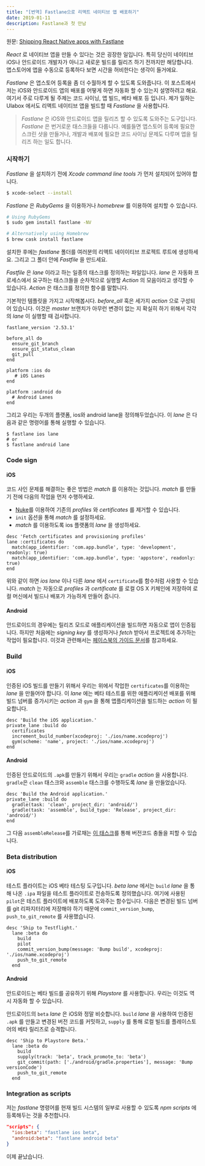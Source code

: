 ```yaml
---
title: "[번역] Fastlane으로 리액트 네이티브 앱 배포하기"
date: 2019-01-11
description: Fastlane과 첫 만남
---
```


원문: [Shipping React Native apps with Fastlane
](https://carloscuesta.me/blog/shipping-react-native-apps-with-fastlane/)

_React_ 로 네이티브 앱을 만들 수 있다는 것은 굉장한 일입니다. 특히 당신이 네이티브 iOS나 안드로이드 개발자가 아니고 새로운 빌드를 릴리즈 하기 전까지만 해당합니다. 앱스토어에 앱을 수동으로 등록하다 보면 시간을 허비한다는 생각이 들거에요.

_Fastlane_ 은 앱스토어 등록을 좀 더 수월하게 할 수 있도록 도와줍니다. 이 포스트에서 저는 iOS와 안드로이드 앱의 배포를 어떻게 하면 자동화 할 수 있는지 설명하려고 해요. 여기서 주로 다루게 될 주제는 코드 사이닝, 앱 빌드, 베타 배포 등 입니다. 제가 일하는 Ulabox 에서도 리액트 네이티브 앱을 빌드할 때 _Fastlane_ 을 사용합니다.

> _Fastlane_ 은 iOS와 안드로이드 앱을 릴리즈 할 수 있도록 도와주는 도구입니다. _Fastlane_ 은 번거로운 태스크들을 다룹니다. 예를들면 앱스토어 등록에 필요한 스크린 샷을 만들거나, 개발과 배포에 필요한 코드 사이닝 문제도 다루며 앱을 릴리즈 하는 일도 합니다. 

### 시작하기

_Fastlane_ 을 설치하기 전에 _Xcode command line tools_ 가 먼저 설치되어 있어야 합니다.

```bash
$ xcode-select --install
```

_Fastlane_ 은 _RubyGems_ 을 이용하거나 _homebrew_ 를 이용하여 설치할 수 있습니다. 

```bash
# Using RubyGems
$ sudo gem install fastlane -NV

# Alternatively using Homebrew
$ brew cask install fastlane
```

설치한 후에는 _fastlane_ 폴더를 여러분의 리액트 네이이티브 프로젝트 루트에 생성하세요. 그리고 그 폴더 안에 _Fastfile_ 을 만드세요. 

_Fastfile_ 은 _lane_ 이라고 하는 일종의 태스크를 정의하는 파일입니다. _lane_ 은 자동화 프로세스에서 요구하는 태스크들을 순차적으로 실행할 _Action_ 의 모음이라고 생각할 수 있습니다. _Action_ 은 태스크를 정의한 함수를 말합니다. 

기본적인 템플릿을 가지고 시작해봅시다. _before_all_ 훅은 세가지 _action_ 으로 구성되어 있습니다. 이것은 _master_ 브랜치가 아무런 변경이 없는 지 확실히 하기 위해서 각각의 _lane_ 이 실행할 때 검사합니다. 

```
fastlane_version '2.53.1'

before_all do
  ensure_git_branch
  ensure_git_status_clean
  git_pull
end

platform :ios do
   # iOS Lanes
end

platform :android do
  # Android Lanes
end
```

그리고 우리는 두개의 플랫폼, ios와 android lane을 정의해두었습니다. 이 _lane_ 은 다음과 같은 명령어를 통해 실행할 수 있습니다. 

```
$ fastlane ios lane
# or
$ fastlane android lane
```

### Code sign

#### iOS

코드 사인 문제를 해결하는 좋은 방법은 _match_ 를 이용하는 것입니다. _match_ 를 만들기 전에 다음의 작업을 먼저 수행하세요.

* [Nuke](https://docs.fastlane.tools/actions/match/#nuke)를 이용하여 기존의 _profiles_ 와 _certificates_ 를 제거할 수 있습니다. 
* `init` 옵션을 통해 _match_ 를 설정하세요.
* _match_ 를 이용하도록 ios 플랫폼의 _lane_ 을 생성하세요. 

```
desc 'Fetch certificates and provisioning profiles'
lane :certificates do
  match(app_identifier: 'com.app.bundle', type: 'development', readonly: true)
  match(app_identifier: 'com.app.bundle', type: 'appstore', readonly: true)
end
```

위와 같이 하면 _ios lane_ 이나 다른 _lane_ 에서 `certificate`를 함수처럼 사용할 수 있습니다. _match_ 는 자동으로 _profiles_ 과 _certificate_ 를 로컬 OS X 키체인에 저장하여 로컬 머신에서 빌드나 배포가 가능하게 만들어 줍니다. 

#### Android

안드로이드의 경우에는 릴리즈 모드로 애플리케이션을 빌드하면 자동으로 앱이 인증됩니다. 하지만 처음에는 _signing key_ 를 생성하거나 _fetch_ 받아서 프로젝트에 추가하는 작업이 필요합니다. 이것과 관련해서는 [페이스북의 가이드 문서](https://facebook.github.io/react-native/docs/signed-apk-android.html)를 참고하세요.

### Build

#### iOS

인증된 iOS 빌드를 만들기 위해서 우리는 위에서 작업한 `certificates`를 이용하는 _lane_ 을 만들어야 합니다. 이 _lane_ 에는 베타 테스트를 위한 애플리케이션 배포를 위해 빌드 넘버를 증가시키는 _action_ 과 `gym` 을 통해 앱플리케이션을 빌드하는 _action_ 이 필요합니다. 

```
desc 'Build the iOS application.'
private_lane :build do
  certificates
  increment_build_number(xcodeproj: './ios/name.xcodeproj')
  gym(scheme: 'name', project: './ios/name.xcodeproj')
end
```

#### Android

인증된 안드로이드의 `.apk`를 만들기 위해서 우리는 `gradle` _action_ 을 사용합니다. `gradle`은 `clean` 태스크와 `assemble` 태스크를 수행하도록 _lane_ 을 만들었습니다. 

```
desc 'Build the Android application.'
private_lane :build do
  gradle(task: 'clean', project_dir: 'android/')
  gradle(task: 'assemble', build_type: 'Release', project_dir: 'android/')
end
```

그 다음 `assembleRelease`를 가로채는 [이 태스크](https://gist.github.com/carloscuesta/678668da906bb80bdd22c8fd690c4fc4)를 통해 버전코드 충돌을 피할 수 있습니다. 

### Beta distribution

#### iOS

테스트 플라이트는 iOS 베타 테스팅 도구입니다. _beta lane_ 에서는 `build` _lane_ 을 통해 나온 `.ipa` 파일을 테스트 플라이트로 전송하도록 정의했습니다. 여기에 사용된 `pilot`은 테스트 플라이트에 배포하도록 도와주는 함수입니다. 다음은 변경된 빌드 넘버를 git 리파지터리에 저장해야 하기 때문에 `commit_version_bump`, `push_to_git_remote` 를 사용했습니다. 

```
desc 'Ship to Testflight.'
  lane :beta do
    build
    pilot
    commit_version_bump(message: 'Bump build', xcodeproj: './ios/name.xcodeproj')
    push_to_git_remote
  end
```

#### Android

안드로이드는 베타 빌드를 공유하기 위해 _Playstore_ 를 사용합니다. 우리는 이것도 역시 자동화 할 수 있습니다. 

안드로이드의 `beta` _lane_ 은 iOS와 정말 비슷합니다. `build` _lane_ 을 사용하여 인증된 `.apk` 를 만들고 변경된 버전 코드를 커밋하고, `supply` 를 통해 로컬 빌드를 플레이스토어의 베타 릴리즈로 승격합니다. 

```
desc 'Ship to Playstore Beta.'
  lane :beta do
    build
    supply(track: 'beta', track_promote_to: 'beta')
    git_commit(path: ['./android/gradle.properties'], message: 'Bump versionCode')
    push_to_git_remote
  end
```

### Integration as scripts

저는 _fastlane_ 명령어를 현재 빌드 시스템의 일부로 사용할 수 있도록 _npm scripts_ 에 등록해두는 것을 추천합니다.

```json
"scripts": {
  "ios:beta": "fastlane ios beta",
  "android:beta": "fastlane android beta"
}
```

이제 끝났습니다. 
